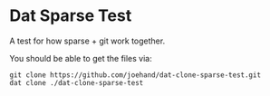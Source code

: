 # Dat Sparse Test

A test for how sparse + git work together.

You should be able to get the files via:

```
git clone https://github.com/joehand/dat-clone-sparse-test.git
dat clone ./dat-clone-sparse-test
```
